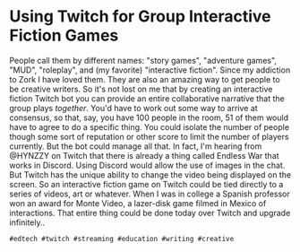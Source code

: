 # Using Twitch for Group Interactive Fiction Games

People call them by different names: "story games", "adventure games",
"MUD", "roleplay", and (my favorite) "interactive fiction". Since my
addiction to Zork I have loved them. They are also an amazing way to get
people to be creative writers. So it's not lost on me that by creating
an interactive fiction Twitch bot you can provide an entire
collaborative narrative that the group plays *together*. You'd have to
work out some way to arrive at consensus, so that, say, you have 100
people in the room, 51 of them would have to agree to do a specific
thing. You could isolate the number of people though some sort of
reputation or other score to limit the number of players currently. But
the bot could manage all that. In fact, I'm hearing from @HYNZZY on
Twitch that there is already a thing called Endless War that works in
Discord. Using Discord would allow the use of images in the chat. But
Twitch has the unique ability to change the video being displayed on the
screen. So an interactive fiction game on Twitch could be tied directly
to a series of videos, art or whatever. When I was in college a Spanish
professor won an award for Monte Video, a lazer-disk game filmed in
Mexico of interactions. That entire thing could be done today over
Twitch and upgrade infinitely..

    #edtech #twitch #streaming #education #writing #creative
